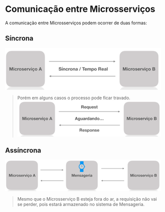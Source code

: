 # **Comunicação entre Microsserviços**

A comunicação entre Microsserviços podem ocorrer de duas formas:

## **Síncrona**
![Comunicação Síncrona](../assets/sincrona.png)
> Porém em alguns casos o processo pode ficar travado.
![Comunicação Síncrona](../assets/sincrona-travado.png)

## **Assíncrona**
![Comunicação Assíncrona](../assets/assincrona.png)
> Mesmo que o Microsserviço B esteja fora do ar, a requisição não vai se perder, pois estará armazenado no sistema de Mensageria.